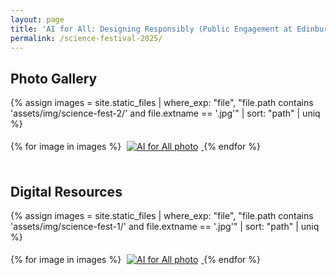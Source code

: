```yaml
---
layout: page
title: 'AI for All: Designing Responsibly (Public Engagement at Edinburgh Science Festival 2025)'
permalink: /science-festival-2025/
---
```


## Photo Gallery

{% assign images = site.static_files 
  | where_exp: "file", "file.path contains 'assets/img/science-fest-2/' and file.extname == '.jpg'" 
  | sort: "path" 
  | uniq 
%}
<div class="gallery">
  {% for image in images %}
    <a href="{{ site.baseurl }}{{ image.path }}">
      <img src="{{ site.baseurl }}{{ image.path }}" alt="AI for All photo" style="max-width: 200px; margin: 5px;">
    </a>
  {% endfor %}
</div>

<br>

## Digital Resources 

{% assign images = site.static_files 
  | where_exp: "file", "file.path contains 'assets/img/science-fest-1/' and file.extname == '.jpg'" 
  | sort: "path" 
  | uniq 
%}
<div class="gallery">
  {% for image in images %}
    <a href="{{ site.baseurl }}{{ image.path }}">
      <img src="{{ site.baseurl }}{{ image.path }}" alt="AI for All photo" style="max-width: 200px; margin: 5px;">
    </a>
  {% endfor %}
</div>
